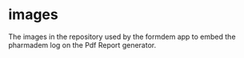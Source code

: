 # images

The images in the repository used by the formdem app to embed the pharmadem log on the Pdf Report generator.
